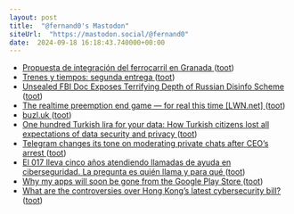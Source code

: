 ```yaml
---
layout: post
title:  "@fernand0's Mastodon"
siteUrl:  "https://mastodon.social/@fernand0"
date:  2024-09-18 16:18:43.740000+00:00
---
```

*  [Propuesta de integración del ferrocarril en Granada ](https://vialibre-ffe.com/noticias.asp?not=4246) ([toot](https://mastodon.social/@fernand0/113159459552446534))
*  [Trenes y tiempos: segunda entrega  ](https://hablandodetrenes.blogspot.com/2024/09/trenes-y-tiempos-segunda-entrega.html) ([toot](https://mastodon.social/@fernand0/113159305252678971))
*  [Unsealed FBI Doc Exposes Terrifying Depth of Russian Disinfo Scheme ](https://newrepublic.com/post/185668/fbi-document-influencers-russian-disinformatio) ([toot](https://mastodon.social/@fernand0/113158985753599038))
*  [The realtime preemption end game — for real this time [LWN.net] ](https://lwn.net/Articles/989212) ([toot](https://mastodon.social/@fernand0/113158399744783056))
*  [buzl.uk ](https://www.buzl.uk/2024/08/24/reddit.htm) ([toot](https://mastodon.social/@fernand0/113158146453484638))
*  [One hundred Turkish lira for your data: How Turkish citizens lost all expectations of data security and privacy ](https://globalvoices.org/2024/08/21/100-tl-for-your-data-how-turkish-citizens-lost-all-expectations-of-data-security-and-privacy) ([toot](https://mastodon.social/@fernand0/113157832999597904))
*  [Telegram changes its tone on moderating private chats after CEO’s arrest ](https://www.theverge.com/2024/9/5/24237254/telegram-pavel-durov-arrest-private-chats-moderation-policy-chang) ([toot](https://mastodon.social/@fernand0/113157648360032348))
*  [El 017 lleva cinco años atendiendo llamadas de ayuda en ciberseguridad. La pregunta es quién llama y para qué ](https://www.xataka.com/seguridad/017-lleva-cinco-anos-atendiendo-llamadas-ayuda-ciberseguridad-pregunta-quien-llam) ([toot](https://mastodon.social/@fernand0/113157288748399157))
*  [Why my apps will soon be gone from the Google Play Store ](https://frozenfractal.com/blog/2024/9/6/why-my-apps-will-soon-be-gone-from-google-play) ([toot](https://mastodon.social/@fernand0/113156607483877360))
*  [What are the controversies over Hong Kong’s latest cybersecurity bill? ](https://globalvoices.org/2024/08/22/what-are-the-controversies-over-hong-kongs-latest-cybersecurity-bill) ([toot](https://mastodon.social/@fernand0/113155911006130016))
